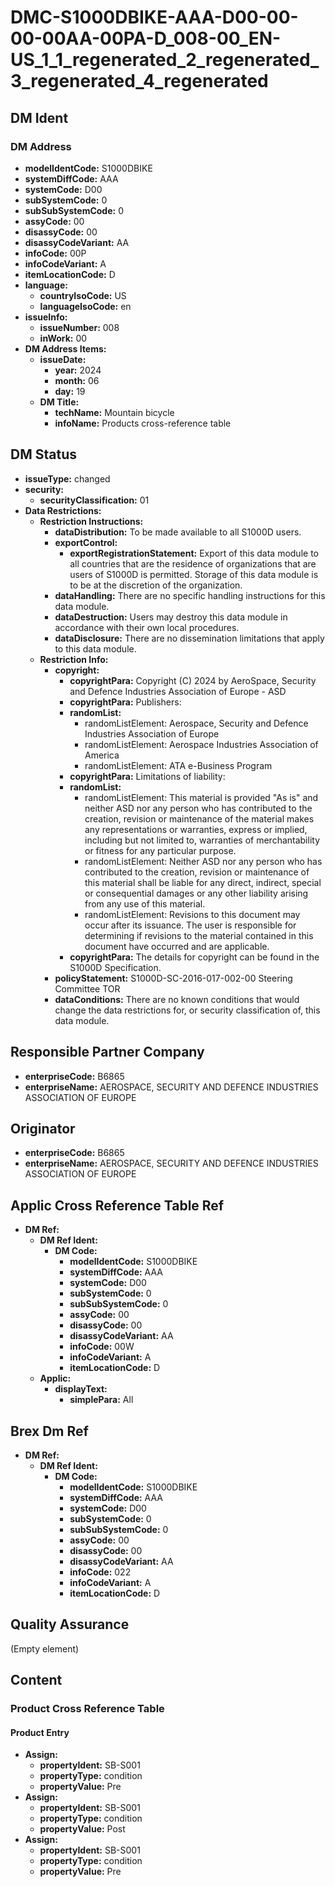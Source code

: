 # DMC-S1000DBIKE-AAA-D00-00-00-00AA-00PA-D_008-00_EN-US_1_1_regenerated_2_regenerated_3_regenerated_4_regenerated

## DM Ident

### DM Address

*   **modelIdentCode:** S1000DBIKE
*   **systemDiffCode:** AAA
*   **systemCode:** D00
*   **subSystemCode:** 0
*   **subSubSystemCode:** 0
*   **assyCode:** 00
*   **disassyCode:** 00
*   **disassyCodeVariant:** AA
*   **infoCode:** 00P
*   **infoCodeVariant:** A
*   **itemLocationCode:** D
*   **language:**
    *   **countryIsoCode:** US
    *   **languageIsoCode:** en
*   **issueInfo:**
    *   **issueNumber:** 008
    *   **inWork:** 00
*   **DM Address Items:**
    *   **issueDate:**
        *   **year:** 2024
        *   **month:** 06
        *   **day:** 19
    *   **DM Title:**
        *   **techName:** Mountain bicycle
        *   **infoName:** Products cross-reference table

## DM Status

*   **issueType:** changed
*   **security:**
    *   **securityClassification:** 01
*   **Data Restrictions:**
    *   **Restriction Instructions:**
        *   **dataDistribution:** To be made available to all S1000D users.
        *   **exportControl:**
            *   **exportRegistrationStatement:** Export of this data module to all countries that are the residence of organizations that are users of S1000D is permitted. Storage of this data module is to be at the discretion of the organization.
        *   **dataHandling:** There are no specific handling instructions for this data module.
        *   **dataDestruction:** Users may destroy this data module in accordance with their own local procedures.
        *   **dataDisclosure:** There are no dissemination limitations that apply to this data module.
    *   **Restriction Info:**
        *   **copyright:**
            *   **copyrightPara:** Copyright (C) 2024 by AeroSpace, Security and Defence Industries Association of Europe - ASD
            *   **copyrightPara:** Publishers:
            *   **randomList:**
                *   randomListElement: Aerospace, Security and Defence Industries Association of Europe
                *   randomListElement: Aerospace Industries Association of America
                *   randomListElement: ATA e-Business Program
            *   **copyrightPara:** Limitations of liability:
            *   **randomList:**
                *   randomListElement: This material is provided "As is" and neither ASD nor any person who has contributed to the creation, revision or maintenance of the material makes any representations or warranties, express or implied, including but not limited to, warranties of merchantability or fitness for any particular purpose.
                *   randomListElement: Neither ASD nor any person who has contributed to the creation, revision or maintenance of this material shall be liable for any direct, indirect, special or consequential damages or any other liability arising from any use of this material.
                *   randomListElement: Revisions to this document may occur after its issuance. The user is responsible for determining if revisions to the material contained in this document have occurred and are applicable.
            *   **copyrightPara:** The details for copyright can be found in the S1000D Specification.
        *   **policyStatement:** S1000D-SC-2016-017-002-00 Steering Committee TOR
        *   **dataConditions:** There are no known conditions that would change the data restrictions for, or security classification of, this data module.

## Responsible Partner Company

*   **enterpriseCode:** B6865
*   **enterpriseName:** AEROSPACE, SECURITY AND DEFENCE INDUSTRIES ASSOCIATION OF EUROPE

## Originator

*   **enterpriseCode:** B6865
*   **enterpriseName:** AEROSPACE, SECURITY AND DEFENCE INDUSTRIES ASSOCIATION OF EUROPE

## Applic Cross Reference Table Ref

*   **DM Ref:**
    *   **DM Ref Ident:**
        *   **DM Code:**
            *   **modelIdentCode:** S1000DBIKE
            *   **systemDiffCode:** AAA
            *   **systemCode:** D00
            *   **subSystemCode:** 0
            *   **subSubSystemCode:** 0
            *   **assyCode:** 00
            *   **disassyCode:** 00
            *   **disassyCodeVariant:** AA
            *   **infoCode:** 00W
            *   **infoCodeVariant:** A
            *   **itemLocationCode:** D
    *   **Applic:**
        *   **displayText:**
            *   **simplePara:** All

## Brex Dm Ref

*   **DM Ref:**
    *   **DM Ref Ident:**
        *   **DM Code:**
            *   **modelIdentCode:** S1000DBIKE
            *   **systemDiffCode:** AAA
            *   **systemCode:** D00
            *   **subSystemCode:** 0
            *   **subSubSystemCode:** 0
            *   **assyCode:** 00
            *   **disassyCode:** 00
            *   **disassyCodeVariant:** AA
            *   **infoCode:** 022
            *   **infoCodeVariant:** A
            *   **itemLocationCode:** D

## Quality Assurance

(Empty element)

## Content

### Product Cross Reference Table

#### Product Entry

*   **Assign:**
    *   **propertyIdent:** SB-S001
    *   **propertyType:** condition
    *   **propertyValue:** Pre
*   **Assign:**
    *   **propertyIdent:** SB-S001
    *   **propertyType:** condition
    *   **propertyValue:** Post
*   **Assign:**
    *   **propertyIdent:** SB-S001
    *   **propertyType:** condition
    *   **propertyValue:** Pre
